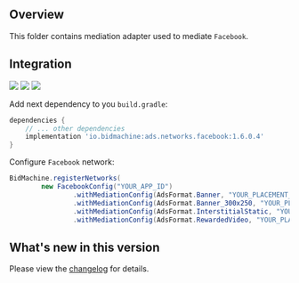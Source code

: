## Overview

This folder contains mediation adapter used to mediate `Facebook`.

## Integration

[<img src="https://img.shields.io/badge/Min%20SDK%20version-1.6.0-brightgreen">](https://github.com/bidmachine/BidMachine-Android-SDK)
[<img src="https://img.shields.io/badge/Network%20Adapter%20version-1.6.0.4-brightgreen">](https://artifactory.bidmachine.io/bidmachine/io/bidmachine/ads.networks.facebook/1.6.0.4/)
[<img src="https://img.shields.io/badge/Network%20version-6.0.0-blue">](https://developers.facebook.com/docs/android/)

Add next dependency to you `build.gradle`:

```groovy
dependencies {
    // ... other dependencies
    implementation 'io.bidmachine:ads.networks.facebook:1.6.0.4'
}
```

Configure `Facebook` network:

```java
BidMachine.registerNetworks(
        new FacebookConfig("YOUR_APP_ID")
                .withMediationConfig(AdsFormat.Banner, "YOUR_PLACEMENT_ID")
                .withMediationConfig(AdsFormat.Banner_300x250, "YOUR_PLACEMENT_ID")
                .withMediationConfig(AdsFormat.InterstitialStatic, "YOUR_PLACEMENT_ID")
                .withMediationConfig(AdsFormat.RewardedVideo, "YOUR_PLACEMENT_ID"));
```

## What's new in this version

Please view the [changelog](CHANGELOG.md) for details.